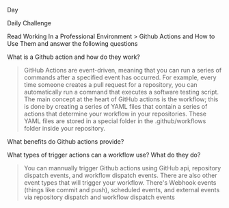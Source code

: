 Day

Daily Challenge 

Read Working In a Professional Environment > Github Actions and How to Use Them and answer the following questions

What is a Github action and how do they work?
>GitHub Actions are event-driven, meaning that you can run a series of commands after a specified event has occurred. For example, every time someone creates a pull request for a repository, you can automatically run a command that executes a software testing script.
The main concept at the heart of GitHub actions is the workflow; this is done by creating a series of YAML files that contain a series of actions that determine your workflow in your repositories. These YAML files are stored in a special folder in the .github/workflows folder inside your repository.

What benefits do Github actions provide?
>

What types of trigger actions can a workflow use? What do they do?
>You can mannually trigger Github actions using GitHub api, repository dispatch events, and workflow dispatch events. There are also other event types that will trigger your workflow. There's Webhook events (things like commit and push), scheduled events, and external events via repository dispatch and workflow dispatch events